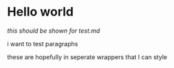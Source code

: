 # Hello world

_this should be shown for test.md_

i want to test paragraphs

these are hopefully in seperate wrappers that I can style
